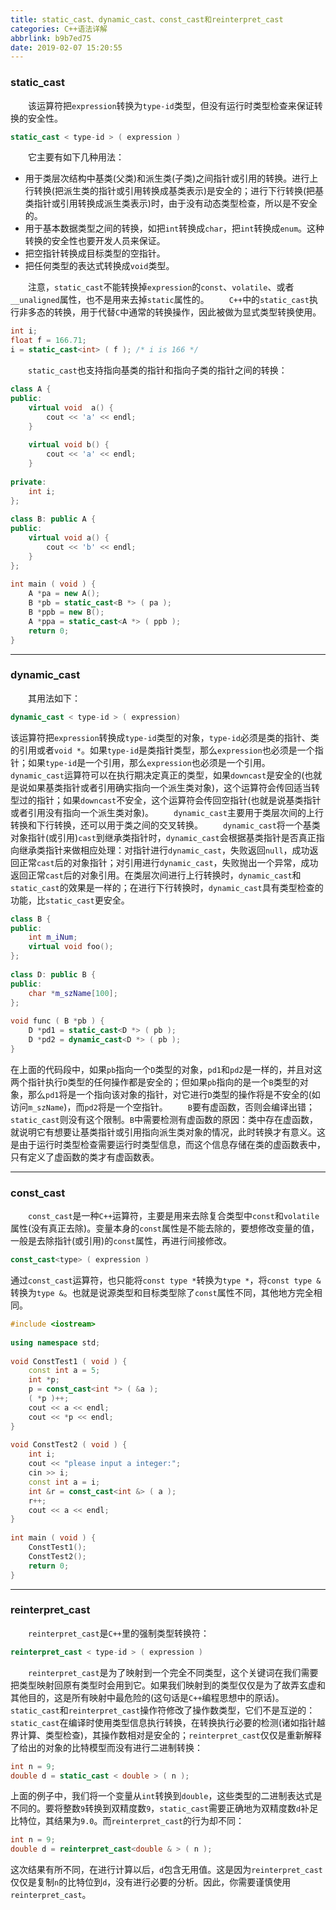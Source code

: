 ```yaml
---
title: static_cast、dynamic_cast、const_cast和reinterpret_cast
categories: C++语法详解
abbrlink: b9b7ed75
date: 2019-02-07 15:20:55
---
```

### static_cast

&emsp;&emsp;该运算符把`expression`转换为`type-id`类型，但没有运行时类型检查来保证转换的安全性。

``` cpp
static_cast < type-id > ( expression )
```

&emsp;&emsp;它主要有如下几种用法：

- 用于类层次结构中基类(父类)和派生类(子类)之间指针或引用的转换。进行上行转换(把派生类的指针或引用转换成基类表示)是安全的；进行下行转换(把基类指针或引用转换成派生类表示)时，由于没有动态类型检查，所以是不安全的。
- 用于基本数据类型之间的转换，如把`int`转换成`char`，把`int`转换成`enum`。这种转换的安全性也要开发人员来保证。
- 把空指针转换成目标类型的空指针。
- 把任何类型的表达式转换成`void`类型。

&emsp;&emsp;注意，`static_cast`不能转换掉`expression`的`const`、`volatile`、或者`__unaligned`属性，也不是用来去掉`static`属性的。
&emsp;&emsp;`C++`中的`static_cast`执行非多态的转换，用于代替`C`中通常的转换操作，因此被做为显式类型转换使用。

``` cpp
int i;
float f = 166.71;
i = static_cast<int> ( f ); /* i is 166 */
```

&emsp;&emsp;`static_cast`也支持指向基类的指针和指向子类的指针之间的转换：

``` cpp
class A {
public:
    virtual void  a() {
        cout << 'a' << endl;
    }
​
    virtual void b() {
        cout << 'a' << endl;
    }
​
private:
    int i;
};
​
class B: public A {
public:
    virtual void a() {
        cout << 'b' << endl;
    }
};
​
int main ( void ) {
    A *pa = new A();
    B *pb = static_cast<B *> ( pa );
    B *ppb = new B();
    A *ppa = static_cast<A *> ( ppb );
    return 0;
}
```

---

### dynamic_cast

&emsp;&emsp;其用法如下：

``` cpp
dynamic_cast < type-id > ( expression)
```

该运算符把`expression`转换成`type-id`类型的对象，`type-id`必须是类的指针、类的引用或者`void *`。如果`type-id`是类指针类型，那么`expression`也必须是一个指针；如果`type-id`是一个引用，那么`expression`也必须是一个引用。
&emsp;&emsp;`dynamic_cast`运算符可以在执行期决定真正的类型，如果`downcast`是安全的(也就是说如果基类指针或者引用确实指向一个派生类对象)，这个运算符会传回适当转型过的指针；如果`downcast`不安全，这个运算符会传回空指针(也就是说基类指针或者引用没有指向一个派生类对象)。
&emsp;&emsp;`dynamic_cast`主要用于类层次间的上行转换和下行转换，还可以用于类之间的交叉转换。
&emsp;&emsp;`dynamic_cast`将一个基类对象指针(或引用)`cast`到继承类指针时，`dynamic_cast`会根据基类指针是否真正指向继承类指针来做相应处理：对指针进行`dynamic_cast`，失败返回`null`，成功返回正常`cast`后的对象指针；对引用进行`dynamic_cast`，失败抛出一个异常，成功返回正常`cast`后的对象引用。在类层次间进行上行转换时，`dynamic_cast`和`static_cast`的效果是一样的；在进行下行转换时，`dynamic_cast`具有类型检查的功能，比`static_cast`更安全。

``` cpp
class B {
public:
    int m_iNum;
    virtual void foo();
};
​
class D: public B {
public:
    char *m_szName[100];
};
​
void func ( B *pb ) {
    D *pd1 = static_cast<D *> ( pb );
    D *pd2 = dynamic_cast<D *> ( pb );
}
```

在上面的代码段中，如果`pb`指向一个`D`类型的对象，`pd1`和`pd2`是一样的，并且对这两个指针执行`D`类型的任何操作都是安全的；但如果`pb`指向的是一个`B`类型的对象，那么`pd1`将是一个指向该对象的指针，对它进行`D`类型的操作将是不安全的(如访问`m_szName`)，而`pd2`将是一个空指针。
&emsp;&emsp;`B`要有虚函数，否则会编译出错；`static_cast`则没有这个限制。`B`中需要检测有虚函数的原因：类中存在虚函数，就说明它有想要让基类指针或引用指向派生类对象的情况，此时转换才有意义。这是由于运行时类型检查需要运行时类型信息，而这个信息存储在类的虚函数表中，只有定义了虚函数的类才有虚函数表。

---

### const_cast

&emsp;&emsp;`const_cast`是一种`C++`运算符，主要是用来去除复合类型中`const`和`volatile`属性(没有真正去除)。变量本身的`const`属性是不能去除的，要想修改变量的值，一般是去除指针(或引用)的`const`属性，再进行间接修改。

``` cpp
const_cast<type> ( expression )
```

通过`const_cast`运算符，也只能将`const type *`转换为`type *`，将`const type &`转换为`type &`。也就是说源类型和目标类型除了`const`属性不同，其他地方完全相同。

``` cpp
#include <iostream>
​
using namespace std;
​
void ConstTest1 ( void ) {
    const int a = 5;
    int *p;
    p = const_cast<int *> ( &a );
    ( *p )++;
    cout << a << endl;
    cout << *p << endl;
}
​
void ConstTest2 ( void ) {
    int i;
    cout << "please input a integer:";
    cin >> i;
    const int a = i;
    int &r = const_cast<int &> ( a );
    r++;
    cout << a << endl;
}
​
int main ( void ) {
    ConstTest1();
    ConstTest2();
    return 0;
}
```

---

### reinterpret_cast

&emsp;&emsp;`reinterpret_cast`是`C++`里的强制类型转换符：

``` cpp
reinterpret_cast < type-id > ( expression )
```

&emsp;&emsp;`reinterpret_cast`是为了映射到一个完全不同类型，这个关键词在我们需要把类型映射回原有类型时会用到它。如果我们映射到的类型仅仅是为了故弄玄虚和其他目的，这是所有映射中最危险的(这句话是`C++`编程思想中的原话)。
&emsp;&emsp;`static_cast`和`reinterpret_cast`操作符修改了操作数类型，它们不是互逆的：`static_cast`在编译时使用类型信息执行转换，在转换执行必要的检测(诸如指针越界计算、类型检查)，其操作数相对是安全的；`reinterpret_cast`仅仅是重新解释了给出的对象的比特模型而没有进行二进制转换：

``` cpp
int n = 9;
double d = static_cast < double > ( n );
```

上面的例子中，我们将一个变量从`int`转换到`double`，这些类型的二进制表达式是不同的。要将整数`9`转换到双精度数`9`，`static_cast`需要正确地为双精度数`d`补足比特位，其结果为`9.0`。而`reinterpret_cast`的行为却不同：

``` cpp
int n = 9;
double d = reinterpret_cast<double & > ( n );
```

这次结果有所不同，在进行计算以后，`d`包含无用值。这是因为`reinterpret_cast`仅仅是复制`n`的比特位到`d`，没有进行必要的分析。因此，你需要谨慎使用`reinterpret_cast`。